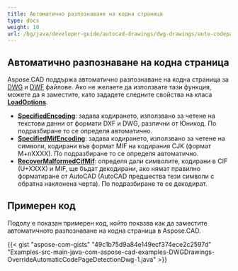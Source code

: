 ```yaml
---
title: Автоматично разпознаване на кодна страница
type: docs
weight: 10
url: /bg/java/developer-guide/autocad-drawings/dwg-drawings/auto-codepage-detection/
---
```


## **Автоматично разпознаване на кодна страница**

Aspose.CAD поддържа автоматично разпознаване на кодна страница за [DWG](https://docs.fileformat.com/cad/dwg/) и [DWF](https://docs.fileformat.com/cad/dwf/) файлове. Ако не желаете да използвате тази функция, можете да я заместите, като зададете следните свойства на класа [**LoadOptions**](https://reference.aspose.com/cad/java/com.aspose.cad/LoadOptions).

- [**SpecifiedEncoding**](https://reference.aspose.com/cad/java/com.aspose.cad/LoadOptions#setSpecifiedEncoding-int-): задава кодирането, използвано за четене на текстови данни от формати DXF и DWG, различни от Юникод. По подразбиране то се определя автоматично.
- [**SpecifiedMifEncoding**](https://reference.aspose.com/cad/java/com.aspose.cad/LoadOptions#setSpecifiedMifEncoding-int-): задава кодирането, използвано за четене на символи, кодирани във формат MIF на кодирания CJK (формат M+nXXXX). По подразбиране то се определя автоматично.
- [**RecoverMalformedCifMif**](https://reference.aspose.com/cad/java/com.aspose.cad/LoadOptions#setRecoverMalformedCifMif-boolean-): определя дали символите, кодирани в CIF (U+XXXX) и MIF, ще бъдат декодирани, ако нямат правилно форматиране от AutoCAD (AutoCAD предшества тези символи с обратна наклонена черта). По подразбиране те се декодират.

## Примерен код

Подолу е показан примерен код, който показва как да заместите автоматичното разпознаване на кодна страница в Aspose.CAD.

{{< gist "aspose-com-gists" "49c1b75d9a84e149ecf374ece2c2597d" "Examples-src-main-java-com-aspose-cad-examples-DWGDrawings-OverrideAutomaticCodePageDetectionDwg-1.java" >}}
